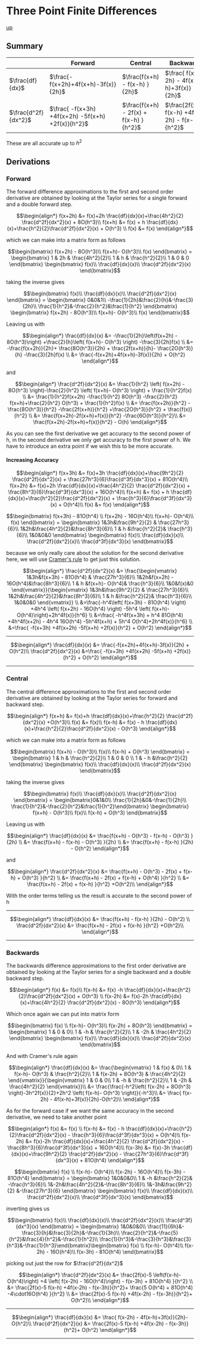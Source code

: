 # Three Point Finite Differences

[up](./FiniteDifferences.md)

## Summary

| | Forward | Central | Backwards |
|-|-|-|-|
|$\frac{df}{dx}$| $\frac{-f(x+2h)+4f(x+h)-3f(x)}{2h}$ | $\frac{f(x+h) - f(x-h) }{2h}$ | $\frac{ f(x-2h) - 4f(x-h)+3f(x)}{2h}$ |
|$\frac{d^2f}{dx^2}$| $\frac{ -f(x+3h) +4f(x+2h) -5f(x+h) +2f(x)}{h^2}$| $\frac{f(x+h) - 2f(x) + f(x-h) }{h^2}$ | $\frac{2f(x)-5 f(x-h) +4f(x-2h)  - f(x-3h)}{h^2}$ |

These are all accurate up to $h^2$

## Derivations

### Forward

The forward difference approximations to the first and second order derivative are obtained by looking at the Taylor series for a single forward and a double forward step.

``` math
\begin{align*}
f(x+2h) &= f(x)+2h \frac{df}{dx}(x)+\frac{4h^2}{2} \frac{d^2f}{dx^2}(x) + 8O(h^3)\\
f(x+h) &= f(x) + h \frac{df}{dx}(x)+\frac{h^2}{2}\frac{d^2f}{dx^2}(x) + O(h^3) \\
f(x) &= f(x)
\end{align*}
```

which we can make into a matrix form as follows

``` math
\begin{bmatrix}
f(x+2h) - 8O(h^3)\\
f(x+h)- O(h^3)\\
f(x) 
\end{bmatrix} =
\begin{bmatrix}
1 & 2h & \frac{4h^2}{2}\\
1 & h & \frac{h^2}{2}\\
1 & 0 & 0
\end{bmatrix}
\begin{bmatrix}
f(x)\\
\frac{df}{dx}(x)\\
\frac{d^2f}{dx^2}(x)
\end{bmatrix}
```

taking the inverse gives

``` math
\begin{bmatrix}
f(x)\\
\frac{df}{dx}(x)\\
\frac{d^2f}{dx^2}(x)
\end{bmatrix} = \begin{bmatrix}
0&0&1\\
 -\frac{1}{2h}&\frac{2}{h}&-\frac{3}{2h}\\
 \frac{1}{h^2}&-\frac{2}{h^2}&\frac{1}{h^2}
\end{bmatrix}
\begin{bmatrix}
f(x+2h) - 8O(h^3)\\
f(x+h)- O(h^3)\\
f(x)
\end{bmatrix}
```

Leaving us with

``` math
\begin{align*}
\frac{df}{dx}(x) &= -\frac{1}{2h}\left(f(x+2h) - 8O(h^3)\right) +\frac{2}{h}\left( f(x+h)- O(h^3) \right) -\frac{3}{2h}f(x) \\
&= -\frac{f(x+2h)}{2h}+ \frac{8O(h^3)}{2h} + \frac{2f(x+h)}{h}- \frac{2O(h^3)}{h} -\frac{3}{2h}f(x) \\
&= \frac{-f(x+2h)+4f(x+h)-3f(x)}{2h} + O(h^2)
\end{align*}
```

and

``` math
\begin{align*}
\frac{d^2f}{dx^2}(x) &= \frac{1}{h^2} \left( f(x+2h) - 8O(h^3) \right)-\frac{2}{h^2} \left( f(x+h)- O(h^3) \right) + \frac{1}{h^2}f(x) \\
&= \frac{1}{h^2}f(x+2h) -\frac{1}{h^2} 8O(h^3) -\frac{2}{h^2} f(x+h)+\frac{2}{h^2}  O(h^3) + \frac{1}{h^2}f(x) \\
&= \frac{f(x+2h)}{h^2} -\frac{8O(h^3)}{h^2} -\frac{2f(x+h)}{h^2} +\frac{2O(h^3)}{h^2} + \frac{f(x)}{h^2} \\
&= \frac{f(x+2h)-2f(x+h)+f(x)}{h^2} -\frac{6O(h^3)}{h^2}\\
&= \frac{f(x+2h)-2f(x+h)+f(x)}{h^2} - O(h)
\end{align*}
```

As you can see the first derivative we get accuracy to the second power of h, in the second derivative we only get accuracy to the first power of h. We have to introduce an extra point if we wish this to be more accurate.

#### Increasing Accuracy

``` math
\begin{align*}
f(x+3h) &= f(x)+3h \frac{df}{dx}(x)+\frac{9h^2}{2} \frac{d^2f}{dx^2}(x) + \frac{27h^3}{6}\frac{d^3f}{dx^3}(x) + 81O(h^4)\\
f(x+2h) &= f(x)+2h \frac{df}{dx}(x)+\frac{4h^2}{2} \frac{d^2f}{dx^2}(x) + \frac{8h^3}{6}\frac{d^3f}{dx^3}(x) + 16O(h^4)\\
f(x+h) &= f(x) + h \frac{df}{dx}(x)+\frac{h^2}{2}\frac{d^2f}{dx^2}(x) + \frac{h^3}{6}\frac{d^3f}{dx^3}(x) + O(h^4)\\
f(x) &= f(x)
\end{align*}
```

``` math
\begin{bmatrix}
f(x+3h) - 81O(h^4) \\
f(x+2h) - 16O(h^4)\\
f(x+h)- O(h^4)\\
f(x) 
\end{bmatrix} =
\begin{bmatrix}
1&3h&\frac{9h^2}{2} &  \frac{27h^3}{6}\\
1&2h&\frac{4h^2}{2}&\frac{8h^3}{6}\\
1 & h &\frac{h^2}{2}& \frac{h^3}{6}\\
1&0&0&0
\end{bmatrix}
\begin{bmatrix}
f(x)\\
\frac{df}{dx}(x)\\
\frac{d^2f}{dx^2}(x)\\
\frac{d^3f}{dx^3}(x)
\end{bmatrix}
```

because we only really care about the solution for the second derivative here, we will use [Cramer's rule](https://en.wikipedia.org/wiki/Cramer%27s_rule) to get just this solution.

```math
\begin{align*}
\frac{d^2f}{dx^2}(x) &= \frac{\begin{vmatrix}
1&3h&f(x+3h) - 81O(h^4) &  \frac{27h^3}{6}\\
1&2h&f(x+2h) - 16O(h^4)&\frac{8h^3}{6}\\
1 & h &f(x+h)- O(h^4)& \frac{h^3}{6}\\
1&0&f(x)&0
\end{vmatrix}}{\begin{vmatrix}
1&3h&\frac{9h^2}{2} &  \frac{27h^3}{6}\\
1&2h&\frac{4h^2}{2}&\frac{8h^3}{6}\\
1 & h &\frac{h^2}{2}& \frac{h^3}{6}\\
1&0&0&0
\end{vmatrix}} \\
 &=\frac{-h^4\left( f(x+3h) - 81O(h^4) \right) +4h^4 \left( f(x+2h) - 16O(h^4) \right) -5h^4 \left( f(x+h)- O(h^4)\right)+2h^4f(x)}{h^6} \\
 &=\frac{ -h^4f(x+3h) + h^4 81O(h^4) +4h^4f(x+2h) - 4h^4 16O(h^4) -5h^4f(x+h) + 5h^4 O(h^4)+2h^4f(x)}{h^6} \\
 &=\frac{ -f(x+3h) +4f(x+2h) -5f(x+h) +2f(x)}{h^2} + O(h^2)
\end{align*}
```

---

``` math
\begin{align*}
\frac{df}{dx}(x) &= \frac{-f(x+2h)+4f(x+h)-3f(x)}{2h} + O(h^2)\\
\frac{d^2f}{dx^2}(x) &=\frac{ -f(x+3h) +4f(x+2h) -5f(x+h) +2f(x)}{h^2} + O(h^2)
\end{align*}
```

---

### Central

The central difference approximations to the first and second order derivative are obtained by looking at the Taylor series for forward and backward step.

``` math
\begin{align*}
f(x+h) &= f(x)+h \frac{df}{dx}(x)+\frac{h^2}{2} \frac{d^2f}{dx^2}(x) +O(h^3)\\
f(x) &= f(x)\\
f(x-h) &= f(x) - h \frac{df}{dx}(x)+\frac{h^2}{2}\frac{d^2f}{dx^2}(x) - O(h^3)
\end{align*}
```

which we can make into a matrix form as follows

``` math
\begin{bmatrix}
f(x+h) - O(h^3)\\
f(x)\\
f(x-h) + O(h^3)
\end{bmatrix} =
\begin{bmatrix}
1 & h & \frac{h^2}{2}\\
1 & 0 & 0 \\
1 & - h &\frac{h^2}{2}
\end{bmatrix}
\begin{bmatrix}
f(x)\\
\frac{df}{dx}(x)\\
\frac{d^2f}{dx^2}(x)
\end{bmatrix}
```

taking the inverse gives

``` math
\begin{bmatrix}
f(x)\\
\frac{df}{dx}(x)\\
\frac{d^2f}{dx^2}(x)
\end{bmatrix}
=
\begin{bmatrix}0&1&0\\ \frac{1}{2h}&0&-\frac{1}{2h}\\ \frac{1}{h^2}&-\frac{2}{h^2}&\frac{1}{h^2}\end{bmatrix}
\begin{bmatrix}
f(x+h) - O(h^3)\\
f(x)\\
f(x-h) + O(h^3)
\end{bmatrix}
```

Leaving us with

``` math
\begin{align*}
\frac{df}{dx}(x) &= \frac{f(x+h) - O(h^3) - f(x-h) - O(h^3) }{2h} \\
&= \frac{f(x+h) - f(x-h) - O(h^3) }{2h} \\
&= \frac{f(x+h) - f(x-h) }{2h} - O(h^2)
\end{align*}
```

and

``` math
\begin{align*}
\frac{d^2f}{dx^2}(x) &= \frac{f(x+h) - O(h^3) - 2f(x) + f(x-h) + O(h^3) }{h^2} \\
&= \frac{f(x+h) - 2f(x) + f(x-h) + O(h^4) }{h^2} \\
&= \frac{f(x+h) - 2f(x) + f(x-h) }{h^2} +O(h^2)\\
\end{align*}
```

With the order terms telling us the result is accurate to the second power of h

---

``` math
\begin{align*}
\frac{df}{dx}(x) &= \frac{f(x+h) - f(x-h) }{2h} - O(h^2) \\
\frac{d^2f}{dx^2}(x) &= \frac{f(x+h) - 2f(x) + f(x-h) }{h^2} +O(h^2)\\
\end{align*}
```

---

### Backwards

The backwards difference approximations to the first order derivative are obtained by looking at the Taylor series for a single backward and a double backward step.

``` math
\begin{align*}
f(x) &= f(x)\\
f(x-h) &= f(x) -h \frac{df}{dx}(x)+\frac{h^2}{2}\frac{d^2f}{dx^2}(x) + O(h^3) \\
f(x-2h) &= f(x)-2h \frac{df}{dx}(x)+\frac{4h^2}{2} \frac{d^2f}{dx^2}(x) - 8O(h^3)
\end{align*}
```

Which once again we can put into matrix form

``` math
\begin{bmatrix}
f(x) \\
f(x-h)- O(h^3)\\
f(x-2h) + 8O(h^3)
\end{bmatrix} =
\begin{bmatrix}
1 & 0 & 0\\
1 & -h & \frac{h^2}{2}\\
1 & -2h & \frac{4h^2}{2}
\end{bmatrix}
\begin{bmatrix}
f(x)\\
\frac{df}{dx}(x)\\
\frac{d^2f}{dx^2}(x)
\end{bmatrix}
```

And with Cramer's rule again

```math
\begin{align*}
\frac{df}{dx}(x) &= \frac{\begin{vmatrix}
1 & f(x) & 0\\
1 & f(x-h)- O(h^3) & \frac{h^2}{2}\\
1 & f(x-2h) + 8O(h^3) & \frac{4h^2}{2}
\end{vmatrix}}{\begin{vmatrix}
1 & 0 & 0\\
1 & -h & \frac{h^2}{2}\\
1 & -2h & \frac{4h^2}{2}
\end{vmatrix}}\\
&= \frac{\frac{-h^2\left( f(x-2h) + 8O(h^3) \right)-3h^2f(x)}{2}+2h^2 \left( f(x-h)- O(h^3) \right)}{-h^3}\\
&= \frac{ f(x-2h) - 4f(x-h)+3f(x)}{2h}-O(h^2)\\
\end{align*}
```

As for the forward case if we want the same accuracy in the second derivative, we need to take another point

``` math
\begin{align*}
f(x) &= f(x) \\
f(x-h) &= f(x) - h \frac{df}{dx}(x)+\frac{h^2}{2}\frac{d^2f}{dx^2}(x) - \frac{h^3}{6}\frac{d^3f}{dx^3}(x) + O(h^4)\\
f(x-2h) &= f(x)-2h \frac{df}{dx}(x)+\frac{4h^2}{2} \frac{d^2f}{dx^2}(x) - \frac{8h^3}{6}\frac{d^3f}{dx^3}(x) + 16O(h^4)\\
f(x-3h) &= f(x)-3h \frac{df}{dx}(x)+\frac{9h^2}{2} \frac{d^2f}{dx^2}(x) - \frac{27h^3}{6}\frac{d^3f}{dx^3}(x) + 81O(h^4)
\end{align*}
```

``` math
\begin{bmatrix}
f(x) \\
f(x-h)- O(h^4)\\
f(x-2h) - 16O(h^4)\\
f(x-3h) - 81O(h^4) 
\end{bmatrix} =
\begin{bmatrix}
1&0&0&0\\
1 & -h &\frac{h^2}{2}& -\frac{h^3}{6}\\
1&-2h&\frac{4h^2}{2}&-\frac{8h^3}{6}\\
1&-3h&\frac{9h^2}{2} &-\frac{27h^3}{6}
\end{bmatrix}
\begin{bmatrix}
f(x)\\
\frac{df}{dx}(x)\\
\frac{d^2f}{dx^2}(x)\\
\frac{d^3f}{dx^3}(x)
\end{bmatrix}
```

inverting gives us

``` math
\begin{bmatrix}
f(x)\\
\frac{df}{dx}(x)\\
\frac{d^2f}{dx^2}(x)\\
\frac{d^3f}{dx^3}(x)
\end{bmatrix} = 
\begin{bmatrix}
1&0&0&0\\
\frac{11}{6h}&-\frac{3}{h}&\frac{3}{2h}&-\frac{1}{3h}\\
\frac{2}{h^2}&-\frac{5}{h^2}&\frac{4}{h^2}&-\frac{1}{h^2}\\
 \frac{1}{h^3}&-\frac{3}{h^3}&\frac{3}{h^3}&-\frac{1}{h^3}\end{bmatrix}\begin{bmatrix}
f(x) \\
f(x-h)- O(h^4)\\
f(x-2h) - 16O(h^4)\\
f(x-3h) - 81O(h^4) 
\end{bmatrix}
```

picking out just the row for $\frac{d^2f}{dx^2}$

``` math
\begin{align*}
\frac{d^2f}{dx^2}(x) &= \frac{2f(x)-5 \left(f(x-h)- O(h^4)\right) +4 \left( f(x-2h) - 16O(h^4)\right) - f(x-3h) + 81O(h^4)  }{h^2} \\
&= \frac{2f(x)-5 f(x-h) +4f(x-2h)  - f(x-3h)}{h^2}+ \frac{5 O(h^4) + 81O(h^4) -4\cdot16O(h^4) }{h^2} \\
&= \frac{2f(x)-5 f(x-h) +4f(x-2h)  - f(x-3h)}{h^2}+ O(h^2)\\
\end{align*}
```

---

```math
\begin{align*}
\frac{df}{dx}(x) &= \frac{ f(x-2h) - 4f(x-h)+3f(x)}{2h}-O(h^2)\\
\frac{d^2f}{dx^2}(x) &= \frac{2f(x)-5 f(x-h) +4f(x-2h)  - f(x-3h)}{h^2}+ O(h^2)
\end{align*}
```

---
